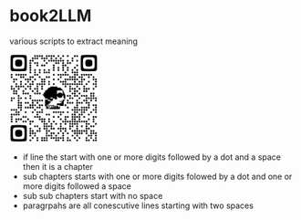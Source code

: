 # book2LLM
various scripts to extract meaning

<img src="./dk_qr.svg" width="155em">

  * if line the start with one or more digits followed by a dot and a space then it is a chapter
  * sub chapters starts with one or more digits folowed by a dot and one or more digits followed a space
  * sub sub chapters start with no space
  * paragrpahs are all conescutive lines starting with two spaces


